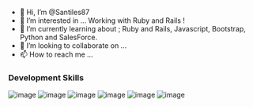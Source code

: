 - 👋 Hi, I’m @Santiles87
- 👀 I’m interested in ... Working with Ruby and Rails !
- 🌱 I’m currently learning about ; Ruby and Rails, Javascript, Bootstrap, Python and SalesForce.
- 💞️ I’m looking to collaborate on ...
- 📫 How to reach me ...

<!---
Santiles87/Santiles87 is a ✨ special ✨ repository because its `README.md` (this file) appears on your GitHub profile.
You can click the Preview link to take a look at your changes.
--->
### Development Skills

![image](https://img.shields.io/badge/HTML5-4B21CD?style=for-the-badge&logo=html5&logoColor=white)
![image](https://img.shields.io/badge/CSS3-551ED5?style=for-the-badge&logo=css3&logoColor=white)
![image](https://img.shields.io/badge/JavaScript-6D15D7?style=for-the-badge&logo=javascript&logoColor=white)
![image](https://img.shields.io/badge/Sass-8706D8?style=for-the-badge&logo=sass&logoColor=white)
![image](https://img.shields.io/badge/Bootstrap-A000DA?style=for-the-badge&logo=bootstrap&logoColor=white)
![image](https://img.shields.io/badge/Ruby-9D14D3?style=for-the-badge&logo=ruby&logoColor=white)

